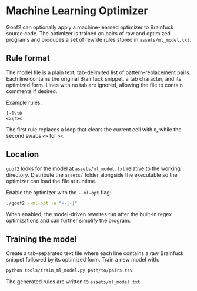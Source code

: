 # Machine Learning Optimizer

Goof2 can optionally apply a machine-learned optimizer to Brainfuck source code.
The optimizer is trained on pairs of raw and optimized programs and produces a
set of rewrite rules stored in `assets/ml_model.txt`.

## Rule format

The model file is a plain text, tab-delimited list of pattern-replacement
pairs. Each line contains the original Brainfuck snippet, a tab character, and
its optimized form. Lines with no tab are ignored, allowing the file to contain
comments if desired.

Example rules:

```
[-]\t0
<>\t><
```

The first rule replaces a loop that clears the current cell with `0`, while the second swaps `<>` for `><`.

## Location

`goof2` looks for the model at `assets/ml_model.txt` relative to the working
directory. Distribute the `assets/` folder alongside the executable so the
optimizer can load the file at runtime.

Enable the optimizer with the `--ml-opt` flag:

```sh
./goof2 --ml-opt -e "+-[-]"
```

When enabled, the model-driven rewrites run after the built-in regex
optimizations and can further simplify the program.

## Training the model

Create a tab-separated text file where each line contains a raw Brainfuck snippet
followed by its optimized form. Train a new model with:

```sh
python tools/train_ml_model.py path/to/pairs.tsv
```

The generated rules are written to `assets/ml_model.txt`.
